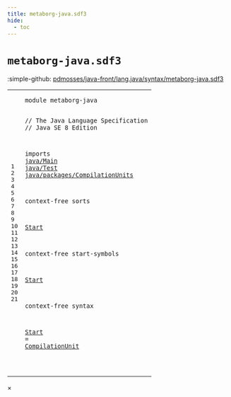 ```yaml
---
title: metaborg-java.sdf3
hide:
  - toc
---
```


# `metaborg-java.sdf3`

:simple-github: [pdmosses/java-front/lang.java/syntax/metaborg-java.sdf3]

[pdmosses/java-front/lang.java/syntax/metaborg-java.sdf3]: https://github.com/pdmosses/java-front/blob/master/lang.java/syntax/metaborg-java.sdf3 "The source file on GitHub"

<div class="sdf3"><table class="highlighttable"><tbody><tr><td class="linenos"><div class="linenodiv"><pre><span></span>1
2
3
4
5
6
7
8
9
10
11
12
13
14
15
16
17
18
19
20
21
</pre></div></td>
<td class="code"><pre><code><span class="keyword">module</span> <span id="metaborg-java_1_8" title="Not referenced">metaborg-java</span>

<span class="layout">// The Java Language Specification</span>
<span class="layout">// Java SE 8 Edition</span>

<span class="keyword">imports</span>
  <a href="../java/Main.sdf3/#java/Main_1_8" id="java/Main_7_3" title="Defined at ../java/Main.sdf3 line 1">java/Main</a>
  <a href="../java/Test.sdf3/#java/Test_1_8" id="java/Test_8_3" title="Defined at ../java/Test.sdf3 line 1">java/Test</a>
  <a href="../java/packages/CompilationUnits.sdf3/#java/packages/CompilationUnits_1_8" id="java/packages/CompilationUnits_9_3" title="Defined at ../java/packages/CompilationUnits.sdf3 line 1">java/packages/CompilationUnits</a>

<span class="keyword">context-free sorts</span>

  <a href="#Start_17_3" id="Start_13_3" title="Referenced at line 17">Start</a>

<span class="keyword">context-free start-symbols</span>

  <a href="#Start_13_3" id="Start_17_3" title="Defined at line 13, 21">Start</a>

<span class="keyword">context-free syntax</span>

  <a href="#Start_17_3" id="Start_21_3" title="Referenced at line 17">Start</a> = <a href="../java/packages/CompilationUnits.sdf3/#CompilationUnit_12_3" id="CompilationUnit_21_11" title="Defined at ../java/packages/CompilationUnits.sdf3 line 12, 17">CompilationUnit</a>

</code></pre></td></tr></tbody></table></div>

<div id="modal">
  <div id="modal-content">
    <span id="modal-close">&times;</span>
    <h2 id="modal-h2"></h2>
    <p  id="modal-p"></p>
    <ul id="modal-ul"></ul>
  </div>
</div>
